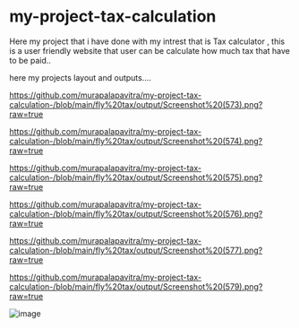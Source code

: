 # my-project-tax-calculation
Here my project that i have done with my intrest that is Tax calculator , this is a user friendly website that user can be calculate how much tax that have to be paid..

here my projects layout and outputs....

https://github.com/murapalapavitra/my-project-tax-calculation-/blob/main/fly%20tax/output/Screenshot%20(573).png?raw=true

https://github.com/murapalapavitra/my-project-tax-calculation-/blob/main/fly%20tax/output/Screenshot%20(574).png?raw=true

https://github.com/murapalapavitra/my-project-tax-calculation-/blob/main/fly%20tax/output/Screenshot%20(575).png?raw=true

https://github.com/murapalapavitra/my-project-tax-calculation-/blob/main/fly%20tax/output/Screenshot%20(576).png?raw=true

https://github.com/murapalapavitra/my-project-tax-calculation-/blob/main/fly%20tax/output/Screenshot%20(577).png?raw=true

https://github.com/murapalapavitra/my-project-tax-calculation-/blob/main/fly%20tax/output/Screenshot%20(579).png?raw=true


![image](https://github.com/murapalapavitra/my-project-tax-calculation-/assets/166744495/de1ab02f-82ff-4373-8ee1-63963df4724f)

